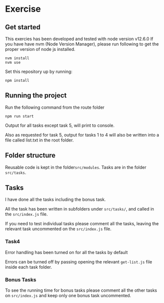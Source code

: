 Exercise
========

## Get started

This exercies has been developed and tested with node version v12.6.0
If you have have nvm (Node Version Manager), please run following to get the proper version of node js installed.

```
nvm install
nvm use
```

Set this repository up by running:

```
npm install
```


## Running the project

Run the following command from the route folder
```
npm run start
```

Output for all tasks except task 5, will print to console. 

Also as requested for task 5, output for tasks 1 to 4 will also be written into a file called list.txt in the root folder.

## Folder structure
Reusable code is kept in the folder`src/modules`.
Tasks are in the folder `src/tasks`.

## Tasks
I have done all the tasks including the bonus task.

All the task has been written in subfolders under `src/tasks/`, and called in the `src/index.js` file.

If you need to test individual tasks please comment all the tasks, leaving the relevant task uncommented on the `src/index.js` file.

### Task4
Error handling has been turned on for all the tasks by default

Errors can be turned off by passing opening the relevant `get-list.js` file inside each task folder.

### Bonus Tasks

To see the running time for bonus tasks please comment all the other tasks on `src/index.js` and keep only one bonus task uncommented.
